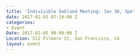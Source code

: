 ```yaml
---
title: 'Indivisible Oakland Meeting: Jan 30, 3pm'
date: 2017-02-03 07:10:00 Z
categories:
- Event
Date: 2017-02-05 00:00:00 Z
Location: 512 Filmore St, San Francisco, CA
layout: event
---
```


